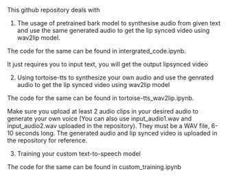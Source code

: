 This github repository deals with 

1) The usage of pretrained bark model to synthesise audio from given text and use the same generated audio to get the lip synced video using wav2lip model.

The code for the same can be found in intergrated_code.ipynb. 

It just requires you to input text, you will get the output lipsynced video 

2) Using tortoise-tts to synthesize your own audio and use the genrated audio to get the lip synced video using wav2lip model

The code for the same can be found in tortoise-tts_wav2lip.ipynb. 

Make sure you upload at least 2 audio clips in your desired audio to generate your own voice (You can also use input_audio1.wav and input_audio2.wav uploaded in the repository). They must be a WAV file, 6-10 seconds long.
The generated audio and lip synced video is uploaded in the repository for reference.

3) Training your custom text-to-speech model

The code for the same can be found in custom_training.ipynb

